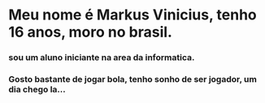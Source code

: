 # Meu nome é Markus Vinicius, tenho 16 anos, moro no brasil.

### sou um aluno iniciante na area da informatica.

### Gosto bastante de jogar bola, tenho sonho de ser jogador, um dia chego la...
